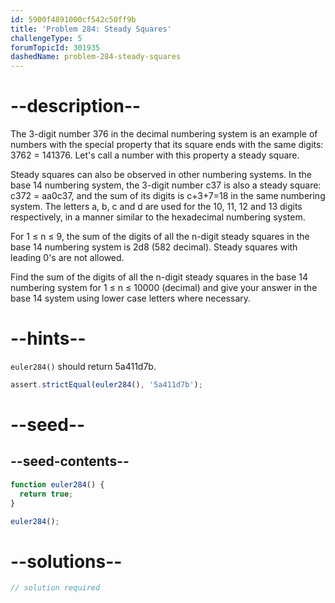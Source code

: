 ```yaml
---
id: 5900f4891000cf542c50ff9b
title: 'Problem 284: Steady Squares'
challengeType: 5
forumTopicId: 301935
dashedName: problem-284-steady-squares
---
```


# --description--

The 3-digit number 376 in the decimal numbering system is an example of numbers with the special property that its square ends with the same digits: 3762 = 141376. Let's call a number with this property a steady square.

Steady squares can also be observed in other numbering systems. In the base 14 numbering system, the 3-digit number c37 is also a steady square: c372 = aa0c37, and the sum of its digits is c+3+7=18 in the same numbering system. The letters a, b, c and d are used for the 10, 11, 12 and 13 digits respectively, in a manner similar to the hexadecimal numbering system.

For 1 ≤ n ≤ 9, the sum of the digits of all the n-digit steady squares in the base 14 numbering system is 2d8 (582 decimal). Steady squares with leading 0's are not allowed.

Find the sum of the digits of all the n-digit steady squares in the base 14 numbering system for 1 ≤ n ≤ 10000 (decimal) and give your answer in the base 14 system using lower case letters where necessary.

# --hints--

`euler284()` should return 5a411d7b.

```js
assert.strictEqual(euler284(), '5a411d7b');
```

# --seed--

## --seed-contents--

```js
function euler284() {
  return true;
}

euler284();
```

# --solutions--

```js
// solution required
```

